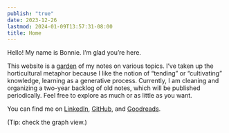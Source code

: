 ```yaml
---
publish: "true"
date: 2023-12-26
lastmod: 2024-01-09T13:57:31-08:00
title: Home
---
```

Hello! My name is Bonnie. I’m glad you’re here.

This website is a [garden](https://maggieappleton.com/garden-history) of my notes on various topics. I’ve taken up the horticultural metaphor because I like the notion of “tending” or “cultivating” knowledge, learning as a generative process. Currently, I am cleaning and organizing a two-year backlog of old notes, which will be published periodically. Feel free to explore as much or as little as you want.

You can find me on [LinkedIn](https://www.linkedin.com/in/bonnie-yang-1198a522a/), [GitHub](https://github.com/by2328), and [Goodreads](https://www.goodreads.com/liminaljest).

(Tip: check the graph view.)